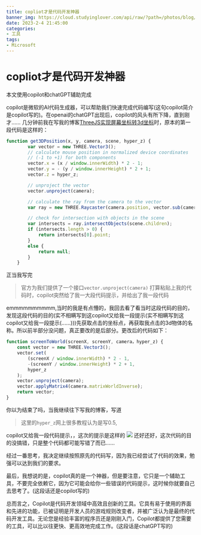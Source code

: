 ```yaml
---
title: copliot才是代码开发神器
banner_img: https://cloud.studyinglover.com/api/raw/?path=/photos/blog/d72965259b2c152ec5b59f33d3895a3c.png
date: 2023-2-4 21:45:00
categories:
- 工具
tags:
- Microsoft
---
```

# copliot才是代码开发神器
本文使用copilot和chatGPT辅助完成

copilot是微软的AI代码生成器，可以帮助我们快速完成代码编写(这句copilot简介是copilot写的)。在openai的chatGPT出现后，copilot的风头有所下降，直到刚才……
几分钟前我在写我的博客[ThreeJS实现屏幕坐标转3d坐标](https://studyinglover.com/2023/02/04/ThreeJS%E5%AE%9E%E7%8E%B0%E5%B1%8F%E5%B9%95%E5%9D%90%E6%A0%87%E8%BD%AC3d%E5%9D%90%E6%A0%87/)时，原本的第一段代码是这样的：
```js
function get3DPosition(x, y, camera, scene, hyper_z) {
        var vector = new THREE.Vector3();
        // calculate mouse position in normalized device coordinates
        // (-1 to +1) for both components
        vector.x = (x / window.innerWidth) * 2 - 1;
        vector.y = - (y / window.innerHeight) * 2 + 1;
        vector.z = hyper_z;

        // unproject the vector
        vector.unproject(camera);

        // calculate the ray from the camera to the vector
        var ray = new THREE.Raycaster(camera.position, vector.sub(camera.position).normalize());

        // check for intersection with objects in the scene
        var intersects = ray.intersectObjects(scene.children);
        if (intersects.length > 0) {
            return intersects[0].point;
        }
        else {
            return null;
        }
    }
```
正当我写完
> 官方为我们提供了一个接口`vector.unproject(camera)`
打算粘贴上我的代码时，copilot突然给了我一大段代码提示，并给出了我一段代码

emmmmmmmmmm,当时的我是有点懵的，我回去看了看当时这段代码的目的，发现这段代码的目的(实不相瞒写到这copilot又给我一段提示(实不相瞒写到这copilot又给我一段提示(......)))先获取点击的坐标点，再获取我点击的3d物体的名称。所以前半部分没问题，真正要改的是后部分。更改后的代码如下：
```js
function screenToWorld(screenX, screenY, camera，hyper_z) {
    const vector = new THREE.Vector3();
    vector.set(
        (screenX / window.innerWidth) * 2 - 1,
        -(screenY / window.innerHeight) * 2 + 1,
        hyper_z
    );
    vector.unproject(camera);
    vector.applyMatrix4(camera.matrixWorldInverse);
    return vector;
}
```

你以为结束了吗，当我继续往下写我的博客，写道
> 这里的`hyper_z`网上很多教程认为是写0.5,

copilot又给我一段代码提示，，这次的提示是这样的
![](https://cdn.jsdelivr.net/gh/StudyingLover/anything/20230204214713.png)
还好还好，这次代码的目的没搞错，只是整个代码都可能写错了而已……

经过一番思考，我决定继续按照原先的代码写，因为我已经尝试了代码的效果，勉强可以达到我们的要求。

最后，我想说的是，copilot真的是一个神器，但是要注意，它只是一个辅助工具，不要完全依赖它，因为它可能会给你一些错误的代码提示，这时候你就要自己去思考了。(这段话还是copilot写的)

总而言之，Copilot是代码开发领域中高效且创新的工具。它具有易于使用的界面和先进的功能，已被证明是开发人员的游戏规则改变者，并被广泛认为是最终的代码开发工具。无论您是经验丰富的程序员还是刚刚入门，Copilot都提供了您需要的工具，可以比以往更快、更高效地完成工作。(这段话是chatGPT写的)